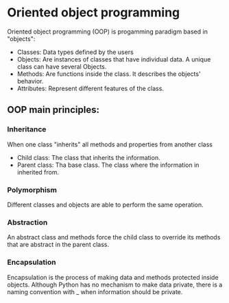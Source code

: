 # Oriented object programming

Oriented object programming (OOP) is progamming paradigm based in "objects":
- Classes: Data types defined by the users
- Objects: Are instances of classes that have individual data. A unique class can have several Objects.
- Methods: Are functions inside the class. It describes the objects' behavior.
- Attributes: Represent different features of the class.

## OOP main principles:
### Inheritance
When one class "inherits" all methods and properties from another class
- Child class: The class that inherits the information.
- Parent class: Tha base class. The class where the information in inherited from.
### Polymorphism
Different classes and objects are able to perform the same operation.

### Abstraction
An abstract class and methods force the child class to override its methods that are abstract in the parent class.

### Encapsulation
Encapsulation is the process of making data and methods protected inside objects. Although Python has no mechanism to make data private, there is a naming convention with _ when information should be private.